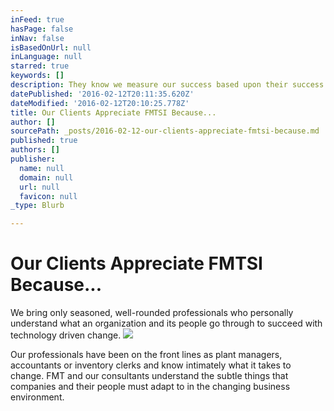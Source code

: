 ```yaml
---
inFeed: true
hasPage: false
inNav: false
isBasedOnUrl: null
inLanguage: null
starred: true
keywords: []
description: They know we measure our success based upon their success.
datePublished: '2016-02-12T20:11:35.620Z'
dateModified: '2016-02-12T20:10:25.778Z'
title: Our Clients Appreciate FMTSI Because...
author: []
sourcePath: _posts/2016-02-12-our-clients-appreciate-fmtsi-because.md
published: true
authors: []
publisher:
  name: null
  domain: null
  url: null
  favicon: null
_type: Blurb

---
```

# Our Clients Appreciate FMTSI Because...

We bring only seasoned, well-rounded professionals who personally 
understand what an organization and its people go through to succeed 
with technology driven change.
![](https://s3-us-west-2.amazonaws.com/the-grid-img/p/5411bc068416434d710e8c9f4612c7fe2be1fb13.gif)

Our professionals have been on the front lines as plant managers, 
accountants or inventory clerks and know intimately what it takes to 
change. FMT and our consultants understand the subtle things that 
companies and their people must adapt to in the changing business 
environment.